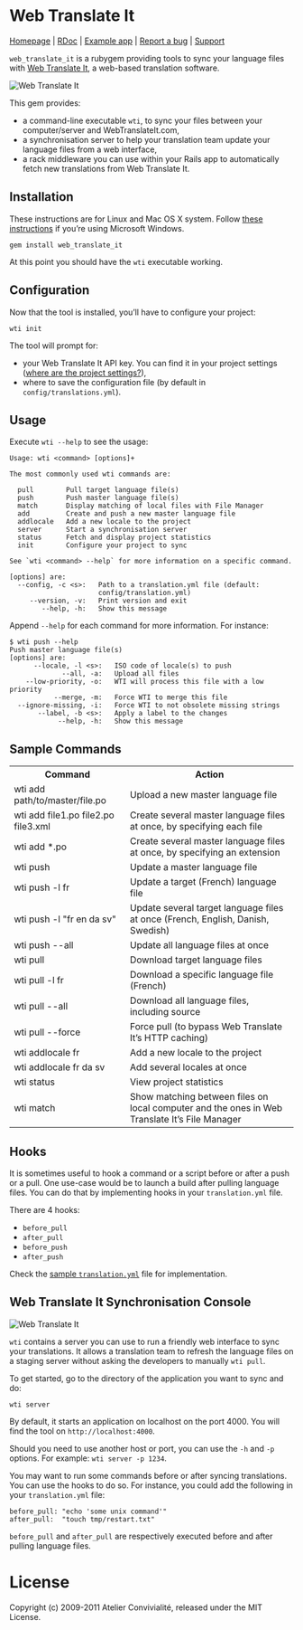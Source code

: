 Web Translate It
================

[Homepage](https://webtranslateit.com) | 
[RDoc](http://yardoc.org/docs/AtelierConvivialite-webtranslateit) | 
[Example app](http://github.com/AtelierConvivialite/rails_example_app) | 
[Report a bug](http://github.com/AtelierConvivialite/webtranslateit/issues) | 
[Support](http://help.webtranslateit.com)

`web_translate_it` is a rubygem providing tools to sync your language files with [Web Translate It](https://webtranslateit.com), a web-based translation software.

![Web Translate It](http://f.cl.ly/items/2X3m0h0g0I1O1U07163o/wti_example.jpg)

This gem provides:

* a command-line executable `wti`, to sync your files between your computer/server and WebTranslateIt.com,
* a synchronisation server to help your translation team update your language files from a web interface,
* a rack middleware you can use within your Rails app to automatically fetch new translations from Web Translate It.

Installation
------------

These instructions are for Linux and Mac OS X system. Follow [these instructions](http://help.webtranslateit.com/kb/tips/how-to-install-wti-on-windows) if you’re using Microsoft Windows.

    gem install web_translate_it
    
At this point you should have the `wti` executable working.

Configuration
-------------

Now that the tool is installed, you’ll have to configure your project:

    wti init

The tool will prompt for:

* your Web Translate It API key. You can find it in your project settings ([where are the project settings?](http://help.webtranslateit.com/kb/troubleshooting/where-are-my-project-settings)),
* where to save the configuration file (by default in `config/translations.yml`).

Usage
-----

Execute `wti --help` to see the usage:

    Usage: wti <command> [options]+
  
    The most commonly used wti commands are:
  
      pull        Pull target language file(s)
      push        Push master language file(s)
      match       Display matching of local files with File Manager
      add         Create and push a new master language file
      addlocale   Add a new locale to the project
      server      Start a synchronisation server
      status      Fetch and display project statistics
      init        Configure your project to sync      

    See `wti <command> --help` for more information on a specific command.
  
    [options] are:
      --config, -c <s>:   Path to a translation.yml file (default:
                          config/translation.yml)
         --version, -v:   Print version and exit
            --help, -h:   Show this message

Append `--help` for each command for more information. For instance:

    $ wti push --help
    Push master language file(s)
    [options] are:
          --locale, -l <s>:   ISO code of locale(s) to push
                 --all, -a:   Upload all files
        --low-priority, -o:   WTI will process this file with a low priority
               --merge, -m:   Force WTI to merge this file
      --ignore-missing, -i:   Force WTI to not obsolete missing strings
           --label, -b <s>:   Apply a label to the changes
                --help, -h:   Show this message

Sample Commands
---------------

<table>
  <tr>
    <th>Command</th>
    <th>Action</th>
  </tr>
  <tr>
    <td>wti add path/to/master/file.po</td>
    <td>Upload a new master language file</td>
  </tr>
  <tr>
    <td>wti add file1.po file2.po file3.xml</td>
    <td>Create several master language files at once, by specifying each file</td>
  </tr>
  <tr>
    <td>wti add *.po</td>
    <td>Create several master language files at once, by specifying an extension</td>
  </tr>
  <tr>
    <td>wti push</td>
    <td>Update a master language file</td>
  </tr>
  <tr>
    <td>wti push -l fr</td>
    <td>Update a target (French) language file</td>
  </tr>
  <tr>
    <td>wti push -l "fr en da sv"</td>
    <td>Update several target language files at once (French, English, Danish, Swedish)</td>
  </tr>
  <tr>
    <td>wti push --all</td>
    <td>Update all language files at once</td>
  </tr>
  <tr>
    <td>wti pull</td>
    <td>Download target language files</td>
  </tr>
  <tr>
    <td>wti pull -l fr</td>
    <td>Download a specific language file (French)</td>
  </tr>
  <tr>
    <td>wti pull --all</td>
    <td>Download all language files, including source</td>
  </tr>
  <tr>
    <td>wti pull --force</td>
    <td>Force pull (to bypass Web Translate It’s HTTP caching)</td>
  </tr>
  <tr>
    <td>wti addlocale fr</td>
    <td>Add a new locale to the project</td>
  </tr>
  <tr>
    <td>wti addlocale fr da sv</td>
    <td>Add several locales at once</td>
  </tr>
  <tr>
    <td>wti status</td>
    <td>View project statistics</td>
  </tr>
  <tr>
    <td>wti match</td>
    <td>Show matching between files on local computer and the ones in Web Translate It’s File Manager</td>
  </tr>
</table>

Hooks
-----

It is sometimes useful to hook a command or a script before or after a push or a pull. One use-case would be to launch a build after pulling language files. You can do that by implementing hooks in your `translation.yml` file.

There are 4 hooks:

* `before_pull`
* `after_pull`
* `before_push`
* `after_push`

Check the [sample `translation.yml`](https://github.com/AtelierConvivialite/webtranslateit/blob/master/examples/translation.yml#L9..L13) file for implementation.

Web Translate It Synchronisation Console
----------------------------------------

![Web Translate It](http://f.cl.ly/items/2Z413Q3A2b331c0O2m04/wti_server.png)

`wti` contains a server you can use to run a friendly web interface to sync your translations. It allows a translation team to refresh the language files on a staging server without asking the developers to manually `wti pull`.

To get started, go to the directory of the application you want to sync and do:

    wti server

By default, it starts an application on localhost on the port 4000. You will find the tool on `http://localhost:4000`.

Should you need to use another host or port, you can use the `-h` and `-p` options. For example: `wti server -p 1234`.

You may want to run some commands before or after syncing translations. You can use the hooks to do so. For instance, you could add the following in your `translation.yml` file:

    before_pull: "echo 'some unix command'"
    after_pull:  "touch tmp/restart.txt"

`before_pull` and `after_pull` are respectively executed before and after pulling language files.

# License

Copyright (c) 2009-2011 Atelier Convivialité, released under the MIT License.
